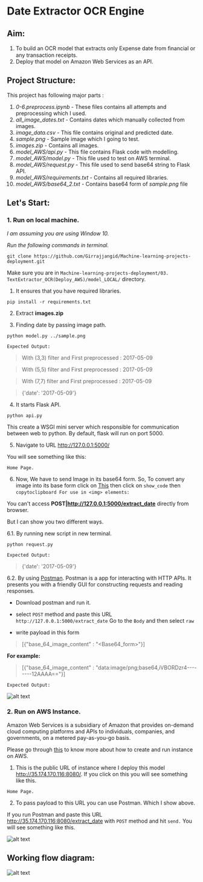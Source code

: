 # Date Extractor OCR Engine

## Aim: 
1. To build an OCR model that extracts only Expense date from ﬁnancial or any transaction receipts. 
2. Deploy that model on Amazon Web Services as an API.

## Project Structure:
This project has following major parts :

1. _0-6.preprocess.ipynb_ - These files contains all attempts and preprocessing which I used.
2. _all_image_dates.txt_ - Contains dates which manually collected from images.
3. _image_data.csv_ - This file contains original and predicted date.
4. _sample.png_ - Sample image which I going to test.
5. _images.zip_ - Contains all images.
6. _model_AWS/api.py_ - This file contains Flask code with modelling.
7. _model_AWS/model.py_ - This file used to test on AWS terminal.
8. _model_AWS/request.py_ - This file used to send base64 string to Flask API.
9. _model_AWS/requirements.txt_ - Contains all required libraries.
10. _model_AWS/base64_2.txt_ - Contains base64 form of *sample.png* file

## Let's Start:
### 1. Run on local machine.
*I am assuming you are using Window 10.*

*Run the following commands in terminal.*

```
git clone https://github.com/Girrajjangid/Machine-learning-projects-deployment.git
```

Make sure you are in `Machine-learning-projects-deployment/03. TextExtractor_OCR(Deploy_AWS)/model_LOCAL/` directory.

1. It ensures that you have required libraries.
```
pip install -r requirements.txt
```
2. Extract **images.zip**

3. Finding date by passing image path.
```
python model.py ../sample.png
```
`Expected Output:`
> With (3,3) filter and First preprocessed :  2017-05-09

> With (5,5) filter and First preprocessed :  2017-05-09

> With (7,7) filter and First preprocessed :  2017-05-09

> {'date': '2017-05-09'}

4. It starts Flask API.
```
python api.py
```
This create a WSGI mini server which responsible for communication between web to python.
By default, flask will run on port 5000.

5. Navigate to URL http://127.0.0.1:5000/

You will see something like this:

`Home Page.`


6. Now, We have to send Image in its base64 form. So, To convert any image into its base form click on [This](https://www.base64-image.de/) then click on `show_code` then `copytoclipboard For use in <img> elements:`

You can't access **POST|http://127.0.0.1:5000/extract_date** directly from browser. 

But I can show you two different ways.

6.1. By running new script in new terminal.

```
python request.py
```

`Expected Output:`

> {'date': '2017-05-09'}

6.2. By using [Postman](https://www.getpostman.com/). Postman is a app for interacting with HTTP APIs. It presents you with a friendly GUI for constructing requests and reading responses. 

* Download postman and run it.

* select `POST` method and paste this URL `http://127.0.0.1:5000/extract_date`
Go to the `Body` and then select `raw`

* write payload in this form 

>[{"base_64_image_content" : "<Base64_form>"}]

**For example:**

>[{"base_64_image_content" : "data:image/png;base64,iVBORDzr4--------12AAAA=="}]

`Expected Output:`

![alt text](https://github.com/Girrajjangid/Machine-learning-projects-deployment/blob/master/03.%20TextExtractor_OCR(Deploy_AWS)/utils/1.png)

### 2. Run on AWS Instance.

Amazon Web Services is a subsidiary of Amazon that provides on-demand cloud computing platforms and APIs to individuals, companies, and governments, on a metered pay-as-you-go basis.

Please go through [this](https://aws.amazon.com/ec2/getting-started/) to know more about how to create and run instance on AWS.

1. This is the public URL of instance where I deploy this model http://35.174.170.116:8080/. If you click on this you will see something like this.

`Home Page.`

2. To pass payload to this URL you can use Postman. Which I show above.

If you run Postman and paste this URL http://35.174.170.116:8080/extract_date with `POST` method and hit `send.`
You will see something like this.

![alt text](https://github.com/Girrajjangid/Machine-learning-projects-deployment/blob/master/03.%20TextExtractor_OCR(Deploy_AWS)/utils/2.png)

## Working flow diagram:

![alt text](https://github.com/Girrajjangid/Machine-learning-projects-deployment/blob/master/03.%20TextExtractor_OCR(Deploy_AWS)/utils/3.jpg)







